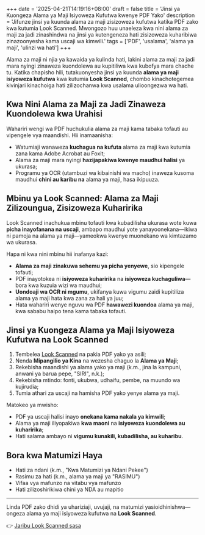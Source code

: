 +++
date = '2025-04-21T14:19:16+08:00'
draft = false
title = 'Jinsi ya Kuongeza Alama ya Maji Isiyoweza Kufutwa kwenye PDF Yako'
description = 'Jifunze jinsi ya kuunda alama za maji zisizoweza kufutwa katika PDF zako kwa kutumia Look Scanned. Mwongozo huu unaeleza kwa nini alama za maji za jadi zinashindwa na jinsi ya kutengeneza hati zisizoweza kuharibiwa zinazoonyesha kama uscaji wa kimwili.'
tags = ['PDF', 'usalama', 'alama ya maji', 'ulinzi wa hati']
+++

Alama za maji ni njia ya kawaida ya kulinda hati, lakini alama za maji za jadi mara nyingi zinaweza kuondolewa au kupitiliwa kwa kubofya mara chache tu. Katika chapisho hili, tutakuonyesha jinsi ya kuunda **alama ya maji isiyoweza kufutwa** kwa kutumia **Look Scanned**, chombo kinachotegemea kivinjari kinachoiga hati zilizochanwa kwa usalama ulioongezwa wa hati.

## Kwa Nini Alama za Maji za Jadi Zinaweza Kuondolewa kwa Urahisi

Wahariri wengi wa PDF huchukulia alama za maji kama tabaka tofauti au vipengele vya maandishi. Hii inamaanisha:

- Watumiaji wanaweza **kuchagua na kufuta** alama za maji kwa kutumia zana kama Adobe Acrobat au Foxit;
- Alama za maji mara nyingi **hazijapakiwa kwenye maudhui halisi** ya ukurasa;
- Programu ya OCR (utambuzi wa kibainishi wa macho) inaweza kusoma maudhui **chini au karibu na** alama ya maji, hasa ikipuuza.

## Mbinu ya Look Scanned: Alama za Maji Zilizoungua, Zisizoweza Kuharirika

Look Scanned inachukua mbinu tofauti kwa kubadilisha ukurasa wote kuwa **picha inayofanana na uscaji**, ambapo maudhui yote yanayoonekana—ikiwa ni pamoja na alama ya maji—yameokwa kwenye muonekano wa kimtazamo wa ukurasa.

Hapa ni kwa nini mbinu hii inafanya kazi:

- **Alama za maji zinakuwa sehemu ya picha yenyewe**, sio kipengele tofauti;
- PDF inayotokea ni **isiyoweza kuharirika** na **isiyoweza kuchaguliwa**—bora kwa kuzuia wizi wa maudhui;
- **Uondoaji wa OCR ni mgumu**, ukifanya kuwa vigumu zaidi kupitiliza alama ya maji hata kwa zana za hali ya juu;
- Hata wahariri wenye nguvu wa PDF **hawawezi kuondoa** alama ya maji, kwa sababu haipo tena kama tabaka tofauti.

## Jinsi ya Kuongeza Alama ya Maji Isiyoweza Kufutwa na Look Scanned

1. Tembelea [Look Scanned](https://lookscanned.io) na pakia PDF yako ya asili;
2. Nenda **Mipangilio ya Kina** na wezesha chaguo la **Alama ya Maji**;
3. Rekebisha maandishi ya alama yako ya maji (k.m., jina la kampuni, anwani ya barua pepe, "SIRI", n.k.);
4. Rekebisha mtindo: fonti, ukubwa, udhaifu, pembe, na muundo wa kujirudia;
5. Tumia athari za uscaji na hamisha PDF yako yenye alama ya maji.

Matokeo ya mwisho:

- PDF ya uscaji halisi inayo **onekana kama nakala ya kimwili**;
- Alama ya maji iliyopakiwa **kwa maoni** na **isiyoweza kuondolewa au kuharirika**;
- Hati salama ambayo ni **vigumu kunakili, kubadilisha, au kuharibu**.

## Bora kwa Matumizi Haya

- Hati za ndani (k.m., "Kwa Matumizi ya Ndani Pekee")
- Rasimu za hati (k.m., alama ya maji ya "RASIMU")
- Vifaa vya mafunzo na vitabu vya mafunzo
- Hati zilizoshirikiwa chini ya NDA au mapitio

---

Linda PDF zako dhidi ya uhariziaji, uvujaji, na matumizi yasioidhinishwa—ongeza alama ya maji isiyoweza kufutwa na **Look Scanned**.

👉 [Jaribu Look Scanned sasa](https://lookscanned.io)